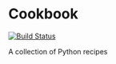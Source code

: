 # Cookbook

[![Build Status](https://travis-ci.org/kallimachos/cookbook.svg?branch=master)](https://travis-ci.org/kallimachos/cookbok)

A collection of Python recipes
